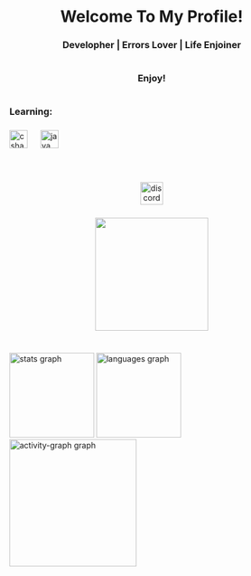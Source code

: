 <h1 align="center">Welcome To My Profile!</h1>

###

<h3 align="center">Developher  |  Errors Lover  | Life Enjoiner</h3>

###

<h1 align="left"></h1>

###

<h3 align="center">Enjoy!</h3>

###

<h1 align="left"></h1>

###

<h3 align="left">Learning:</h3>

###

<div align="left">
  <img src="https://cdn.jsdelivr.net/gh/devicons/devicon/icons/csharp/csharp-original.svg" height="32" alt="csharp logo"  />
  <img width="15" />
  <img src="https://cdn.jsdelivr.net/gh/devicons/devicon/icons/java/java-original.svg" height="32" alt="java logo"  />
</div>

###

<h1 align="left"></h1>

###

<br clear="both">

<div align="center">
  <a href="https://discord.gg/gWyRCd6R" target="_blank">
    <img src="https://img.shields.io/static/v1?message=Discord&logo=discord&label=My&color=FFAFCC&logoColor=black&labelColor=FFC8DD&style=for-the-badge" height="40" alt="discord logo"  />
  </a>
</div>

###

<div align="center">
  <img height="200" src="https://pa1.aminoapps.com/6920/e2d0987b3860c8f72867d0e83da24927f02858ber1-320-180_hq.gif"  />
</div>

###

<h1 align="left"></h1>

###

<div align="left">
  <img src="https://github-readme-stats.vercel.app/api?username=Ghost-t1&hide_title=false&hide_rank=false&show_icons=true&include_all_commits=true&count_private=true&disable_animations=false&theme=dracula&locale=en&hide_border=false&order=1&custom_title=My%20Stats" height="150" alt="stats graph"  />
  <img src="https://github-readme-stats.vercel.app/api/top-langs?username=Ghost-t1&locale=en&hide_title=false&layout=compact&card_width=320&langs_count=4&theme=dracula&hide_border=false&order=2" height="150" alt="languages graph"  />
  <img src="https://github-readme-activity-graph.vercel.app/graph?username=Ghost-t1&radius=16&theme=dracula&area=true&order=5&custom_title=My%20Activity%20Graph" height="225" alt="activity-graph graph"  />
</div>

###
